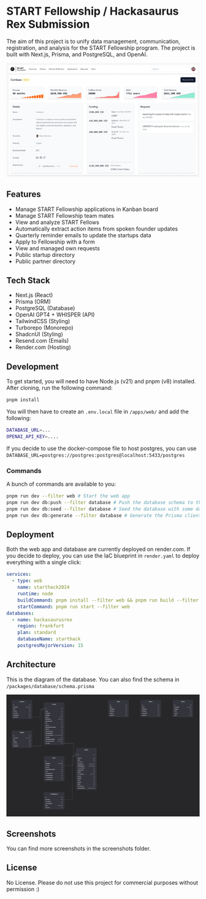 # START Fellowship / Hackasaurus Rex Submission

The aim of this project is to unify data management, communication, registration, and analysis for the START Fellowship program. The project is built with Next.js, Prisma, and PostgreSQL, and OpenAI.

![Dashboard](./screenshots/dashboard.png)

## Features

- Manage START Fellowship applications in Kanban board
- Manage START Fellowship team mates
- View and analyze START Fellows
- Automatically extract action items from spoken founder updates
- Quarterly reminder emails to update the startups data
- Apply to Fellowship with a form
- View and managed own requests
- Public startup directory
- Public partner directory

## Tech Stack

- Next.js (React)
- Prisma (ORM)
- PostgreSQL (Database)
- OpenAI GPT4 + WHISPER (API)
- TailwindCSS (Styling)
- Turborepo (Monorepo)
- ShadcnUI (Styling)
- Resend.com (Emails)
- Render.com (Hosting)

## Development

To get started, you will need to have Node.js (v21) and pnpm (v8) installed. After cloning, run the following command:

```bash
pnpm install
```

You will then have to create an `.env.local` file in `/apps/web/` and add the following:

```bash
DATABASE_URL=...
OPENAI_API_KEY=....
```

If you decide to use the docker-compose file to host postgres, you can use `DATABASE_URL=postgres://postgres:postgres@localhost:5433/postgres`

### Commands

A bunch of commands are available to you:

```bash
pnpm run dev --filter web # Start the web app
pnpm run dev db:push --filter database # Push the database schema to the database
pnpm run dev db:seed --filter database # Seed the database with some data
pnpm run dev db:generate --filter database # Generate the Prisma client
```

## Deployment

Both the web app and database are currently deployed on render.com. If you decide to deploy, you can use the IaC blueprint in `render.yaml` to deploy everything with a single click:

```yaml
services:
  - type: web
    name: starthack2024
    runtime: node
    buildCommand: pnpm install --filter web && pnpm run build --filter web
    startCommand: pnpm run start --filter web
databases:
  - name: hackasaurusrex
    region: frankfurt
    plan: standard
    databaseName: starthack
    postgresMajorVersion: 15
```

## Architecture

This is the diagram of the database. You can also find the schema in `/packages/database/schema.prisma`

![](./diagram.png)

## Screenshots

You can find more screenshots in the screenshots folder.

## License

No License. Please do not use this project for commercial purposes without permission :)
